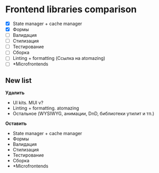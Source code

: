 # Frontend libraries comparison

- [x] State manager + cache manager
- [x] Формы
- [ ] Валидация
- [ ] Стилизация
- [ ] Тестирование
- [ ] Сборка
- [ ] Linting + formatting (Ссылка на atomazing)
- [ ] \*Microfrontends

## New list

**Удалить**

- UI kits. MUI v?
- Linting + formatting. atomazing
- Остальное (WYSIWYG, анимации, DnD, библиотеки утилит и тп.)

**Оставить**

- State manager + cache manager
- Формы
- Валидация
- Стилизация
- Тестирование
- Сборка
- \*Microfrontends
